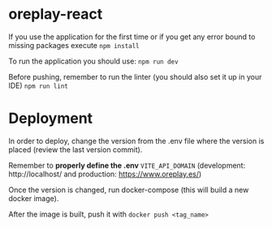 # oreplay-react

If you use the application for the first time or if you get any error bound to missing packages execute
`npm install`

To run the application you should use:
`npm run dev`

Before pushing, remember to run the linter (you should also set it up in your IDE)
`npm run lint`

# Deployment

In order to deploy, change the version from the .env file where the version is placed
(review the last version commit).

Remember to **properly define the .env** `VITE_API_DOMAIN` (development: http://localhost/ and production: https://www.oreplay.es/)

Once the version is changed, run docker-compose (this will build a new docker image).

After the image is built, push it with `docker push <tag_name>`
